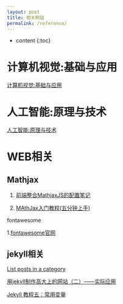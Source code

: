 ```yaml
---
layout: post
title: 相关网站
permalink: /reference/
---
```


* content
{:toc}


计算机视觉:基础与应用
=====================
[计算机视觉:基础与应用](http://vision.stanford.edu/teaching/cs131_fall1718/)

人工智能:原理与技术
=====================
[人工智能:原理与技术](http://web.stanford.edu/class/cs221/)

WEB相关
=====================

Mathjax
---------------------

1. [前端整合MathjaxJS的配置笔记](https://www.cnblogs.com/tianshifu/p/6388391.html)

2. [MAthJax入门教程(五分钟上手)](https://www.cnblogs.com/bobofuns/p/6829920.html)

fontawesome

1.[fontawesome官网](http://fontawesome.dashgame.com/)


jekyll相关
--------------------

[List posts in a category](https://learn.cloudcannon.com/jekyll/list-posts-in-a-category/)

[用jekyll制作高大上的网站（二）——实际应用](https://www.cnblogs.com/strick/p/5484779.html)

[Jekyll 教程五：常用变量](http://www.zhanxin.info/jekyll/2013-08-07-jekyll-variables.html)
